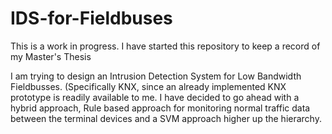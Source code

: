 # IDS-for-Fieldbuses
This is a work in progress. I have started this repository to keep a record of my Master's Thesis

I am trying to design an Intrusion Detection System for Low Bandwidth Fieldbusses. (Specifically KNX, since an already implemented KNX prototype is readily available to me. 
I have decided to go ahead with a hybrid approach, Rule based approach for monitoring normal traffic data between the terminal devices and a SVM approach higher up the hierarchy. 

